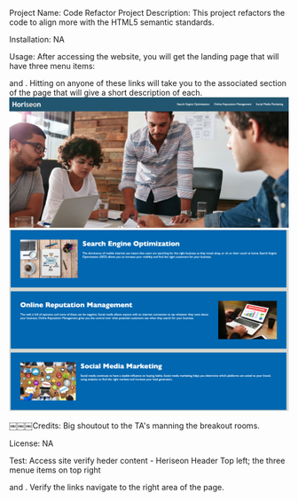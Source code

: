 Project Name: Code Refactor
Project Description: This project refactors the code to align more with the HTML5 semantic standards.

Installation: NA

Usage: After accessing the website, you will get the landing page that will have three menu items: <Search Engine Optimizatio> <Online Reputation Management> and <Social Media Marketing>. Hitting on anyone of these links will take you to the associated section of the page that will give a short description of each.
![](./assets/images/LandingPage.png)
![](./assets/images/MainSection.png)

￼￼￼Credits: Big shoutout to the TA's manning the breakout rooms.

License: NA

Test: Access site verify heder content - Heriseon Header Top left; the three menue items on top right <Search Engine Optimizatio> <Online Reputation Management> and <Social Media Marketing>. Verify the links navigate to the right area of the page.
